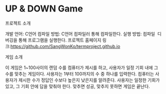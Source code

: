 # UP & DOWN Game

프로젝트 소개

개발 언어: C언어
컴파일 방법: C언어 컴파일러 통해 컴파일한다.
실행 방법: 컴파일  디버깅을 통해 프로그램을 실행한다.
프로젝트 홈페이지 링크:https://github.com/SangWonKo/termproject.github.io

게임 소개

이 게임은 1~100사이의 랜덤 수를 컴퓨터가 제시를 하고, 사용자가 일정 기회 내에 그 수를 맞추는 게임이다. 사용자는 1부터 100까지의 수 중 하나를 입력한다. 컴퓨터는 사용자가 제시한 수가 정답인 수보다 높은지 낮은지를 알려준다. 사용자는 일정한 기회가 있고, 그 기회 안에 답을 맞춰야 한다. 맞추면 성공, 맞추지 못하면 게임은 끝난다.

